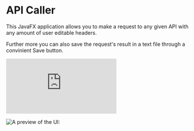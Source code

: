 # API Caller
This JavaFX application allows you to make a request to any given API with any amount of user editable headers. 

Further more you can also save the request's result in a text file through a convinient Save button.

![Downloadable JAR](https://www.dropbox.com/s/23kkpd2opez4nte/APIcaller.jar?dl=0)

![A preview of the UI:](https://i.imgur.com/wQoECak.png)
